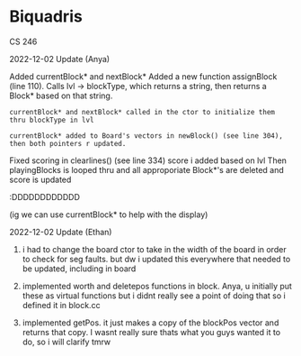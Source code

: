 # Biquadris
CS 246

2022-12-02 Update (Anya)

Added currentBlock* and nextBlock*
    Added a new function assignBlock (line 110). Calls lvl -> blockType, which returns a string, then returns a Block* based on that string.

    currentBlock* and nextBlock* called in the ctor to initialize them thru blockType in lvl

    currentBlock* added to Board's vectors in newBlock() (see line 304), then both pointers r updated.

Fixed scoring
    in clearlines() (see line 334) score i added based on lvl
    Then playingBlocks is looped thru and all approporiate Block*'s are deleted and score is updated

:DDDDDDDDDDDD

(ig we can use currentBlock* to help with the display)







2022-12-02 Update (Ethan)
1. i had to change the board ctor to take in the width of the board in order to check for seg faults. but dw i updated this everywhere that needed to be updated, including in board

2. implemented worth and deletepos functions in block. Anya, u initially put these as virtual functions but i didnt really see a point of doing that so i defined it in block.cc

3. implemented getPos. it just makes a copy of the blockPos vector and returns that copy. I wasnt really sure thats what you guys wanted it to do, so i will clarify tmrw